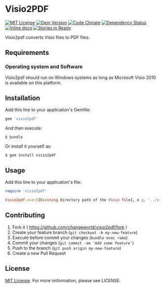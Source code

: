 # Visio2PDF

[![MIT License](https://img.shields.io/badge/license-MIT-blue.svg)](LICENSE)
[![Gem Version](https://badge.fury.io/rb/visio2pdf.svg)](http://badge.fury.io/rb/visio2pdf)
[![Code Climate](https://codeclimate.com/github/changeworld/visio2pdf/badges/gpa.svg)](https://codeclimate.com/github/changeworld/visio2pdf)
[![Dependency Status](https://gemnasium.com/changeworld/visio2pdf.svg)](https://gemnasium.com/changeworld/visio2pdf)
[![Inline docs](http://inch-ci.org/github/changeworld/visio2pdf.svg?branch=master)](http://inch-ci.org/github/changeworld/visio2pdf)
[![Stories in Ready](https://badge.waffle.io/changeworld/visio2pdf.svg?label=ready&title=Ready)](http://waffle.io/changeworld/visio2pdf)

Visio2pdf converts Visio files to PDF files.

## Requirements

### Operating system and Software

Visio2pdf should run on Windows systems as long as Microsoft Visio 2010 is available on this platform.

## Installation

Add this line to your application's Gemfile:

```ruby
gem 'visio2pdf'
```

And then execute:

    $ bundle

Or install it yourself as:

    $ gem install visio2pdf

## Usage

Add this line to your application's file:

```ruby
require 'visio2pdf'

Visio2pdf.exec([Existing directory path of the Visio file], e.g. '../visio')
```

## Contributing

1. Fork it ( https://github.com/changeworld/visio2pdf/fork )
2. Create your feature branch (`git checkout -b my-new-feature`)
3. Execute before commit your changes (`bundle exec rake`)
4. Commit your changes (`git commit -am 'Add some feature'`)
5. Push to the branch (`git push origin my-new-feature`)
6. Create a new Pull Request

## License

[MIT License](LICENSE). For more imformation, please see LICENSE.
